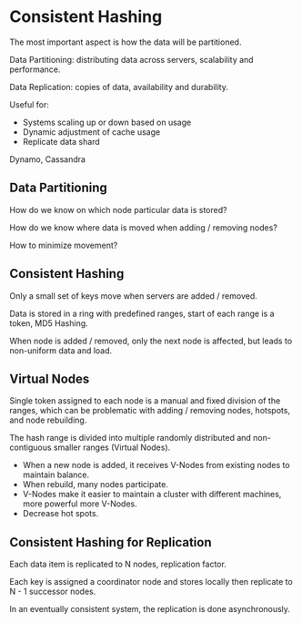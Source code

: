 # Consistent Hashing

The most important aspect is how the data will be partitioned.

Data Partitioning: distributing data across servers, scalability and performance.

Data Replication: copies of data, availability and durability.

Useful for:

-   Systems scaling up or down based on usage
-   Dynamic adjustment of cache usage
-   Replicate data shard

Dynamo, Cassandra

## Data Partitioning

How do we know on which node particular data is stored?

How do we know where data is moved when adding / removing nodes?

How to minimize movement?

## Consistent Hashing

Only a small set of keys move when servers are added / removed.

Data is stored in a ring with predefined ranges, start of each range is a token, MD5 Hashing.

When node is added / removed, only the next node is affected, but leads to non-uniform data and load.

## Virtual Nodes

Single token assigned to each node is a manual and fixed division of the ranges, which can be problematic with adding / removing nodes, hotspots, and node rebuilding.

The hash range is divided into multiple randomly distributed and non-contiguous smaller ranges (Virtual Nodes).

-   When a new node is added, it receives V-Nodes from existing nodes to maintain balance.
-   When rebuild, many nodes participate.
-   V-Nodes make it easier to maintain a cluster with different machines, more powerful more V-Nodes.
-   Decrease hot spots.

## Consistent Hashing for Replication

Each data item is replicated to N nodes, replication factor.

Each key is assigned a coordinator node and stores locally then replicate to N - 1 successor nodes.

In an eventually consistent system, the replication is done asynchronously.
